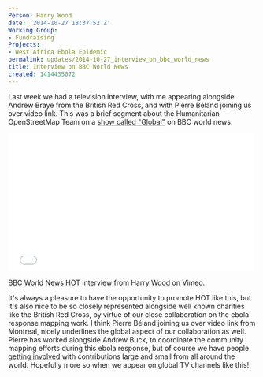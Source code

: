 ```yaml
---
Person: Harry Wood
date: '2014-10-27 18:37:52 Z'
Working Group:
- Fundraising
Projects:
- West Africa Ebola Epidemic
permalink: updates/2014-10-27_interview_on_bbc_world_news
title: Interview on BBC World News
created: 1414435072
---
```

Last week we had a television interview, with me appearing alongside Andrew Braye from the British Red Cross, and with Pierre Béland joining us over video link. This was a brief segment about the Humanitarian OpenStreetMap Team on a <a href="http://www.bbc.co.uk/programmes/n3csxd44">show called "Global"</a> on BBC world news.

<iframe src="//player.vimeo.com/video/110162511?title=0&amp;byline=0&amp;portrait=0" width="500" height="281" frameborder="0" webkitallowfullscreen mozallowfullscreen allowfullscreen></iframe> <p><a href="http://vimeo.com/110162511">BBC World News HOT interview</a> from <a href="http://vimeo.com/user1655591">Harry Wood</a> on <a href="https://vimeo.com">Vimeo</a>.</p>

It's always a pleasure to have the opportunity to promote HOT like this, but it's also nice to be so closely represented alongside well known charities like the British Red Cross, by virtue of our close collaboration on the ebola response mapping work. I think Pierre Béland joining us over video link from Montreal, nicely underlines the global aspect of our collaboration as well. Pierre has worked alongside Andrew Buck, to coordinate the community mapping efforts during this ebola response, but of course we have people <a href="http://hot.openstreetmap.org/get-involved">getting involved</a> with contributions large and small from all around the world. Hopefully more so when we appear on global TV channels like this!

